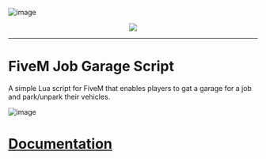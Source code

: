![image](https://media.discordapp.net/attachments/985134187600297986/1154892454550585374/trusted-banner.png?width=1440&height=465)
<p align="center">
    <a href="https://discord.gg/hmmM89nCdX">
        <img src="https://img.shields.io/discord/1068573047172374634?style=for-the-badge&logo=discord&labelColor=7289da&logoColor=white&color=2c2f33&label=Discord"/>
    </a>
</p>

---

# FiveM Job Garage Script

A simple Lua script for FiveM that enables players to gat a garage for a job and park/unpark their vehicles.

![image](https://media.discordapp.net/attachments/1115378133424668682/1115378133806354613/Screenshot_918.png?width=1246&height=701)

# [Documentation](https://docs.trusted-studios.eu/fivem/basic-job_garage)

